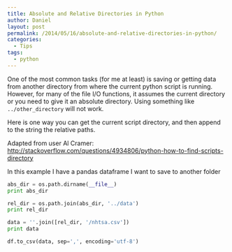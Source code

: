 ```yaml
---
title: Absolute and Relative Directories in Python
author: Daniel
layout: post
permalink: /2014/05/16/absolute-and-relative-directories-in-python/
categories:
  - Tips
tags:
  - python
---
```

One of the most common tasks (for me at least) is saving or getting data from another directory from where the current python script is running. However, for many of the file I/O functions, it assumes the current directory or you need to give it an absolute directory. Using something like `../other_directory` will not work.

<!-- more -->

Here is one way you can get the current script directory, and then append to the string the relative paths.

Adapted from user Al Cramer: http://stackoverflow.com/questions/4934806/python-how-to-find-scripts-directory

In this example I have a pandas dataframe I want to save to another folder

```python
abs_dir = os.path.dirname(__file__)
print abs_dir

rel_dir = os.path.join(abs_dir, '../data')
print rel_dir

data = ''.join([rel_dir, '/nhtsa.csv'])
print data

df.to_csv(data, sep=',', encoding='utf-8')
```